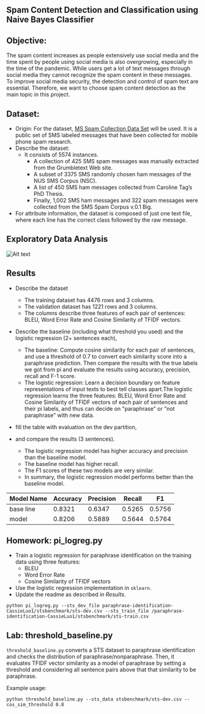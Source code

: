 Spam Content Detection and Classification using Naive Bayes Classifier
---------------------------------------------------
## Objective:
The spam content increases as people extensively use social media and the time spent by people using social media is also overgrowing, especially in the time of the pandemic. While users get a lot of text messages through social media they cannot recognize the spam content in these messages. To improve social media security, the detection and control of spam text are essential. Therefore, we want to choose spam content detection as the main topic in this project.

## Dataset:
* Origin: For the dataset, [MS Spam Collection Data Set](https://archive.ics.uci.edu/ml/datasets/sms+spam+collection) will be used. It is a public set of SMS labeled messages that have been collected for mobile phone spam research. 
* Describe the dataset: 
  * It consists of 5574 instances. 
    * A collection of 425 SMS spam messages was manually extracted from the Grumbletext Web site. 
    * A subset of 3375 SMS randomly chosen ham messages of the NUS SMS Corpus (NSC). 
    * A list of 450 SMS ham messages collected from Caroline Tag’s PhD Thesis. 
    * Finally, 1,002 SMS ham messages and 322 spam messages were collected from the SMS Spam Corpus v.0.1 Big. 
* For attribute information, the dataset is composed of just one text file, where each line has the correct class followed by the raw message.

## Exploratory Data Analysis

![Alt text](https://github.com/yingliu1206/spam_detection/plots/data_description_1.png)


## Results

* Describe the dataset 

  * The training dataset has 4476 rows and 3 columns. 
  * The validation dataset has 1221 rows and 3 columns. 
  * The columns describe three features of each pair of sentences: BLEU, Word Error Rate and Cosine Similarity of TFIDF vectors.
* Describe the baseline (including what threshold you used) and the logistic regression (2+ sentences each), 
  * The baseline: Compute cosine similarity for each pair of sentences, and use 
a threshold of 0.7 to convert each similarity score into a paraphrase prediction. 
Then compare the results with the true labels we got from pi and evaluate the results 
using accuracy, precision, recall and F-1 score. 
  * The logistic regression: Learn a decision boundary on feature representations of input texts 
to best tell classes apart.The logistic regression learns the three features: 
BLEU, Word Error Rate and Cosine Similarity of TFIDF vectors of each pair of sentences and 
their pi labels, and thus can decide on "paraphrase" or "not paraphrase" with new data.
* fill the table with evaluation on the dev partition,
* and compare the results (3 sentences).
  * The logistic regression model has higher accuracy and precision than the baseline model. 
  * The baseline model has higher recall. 
  * The F1 scores of these two models are very similar. 
  * In summary, the logistic regression model performs better than the baseline model.


| Model Name | Accuracy | Precision | Recall | F1     |
|------------|----------|-----------|--------|--------|
| base line  | 0.8321   | 0.6347    | 0.5265 | 0.5756 |
| model      | 0.8206   | 0.5889    | 0.5644 | 0.5764 |

## Homework: pi_logreg.py

* Train a logistic regression for paraphrase identification on the training data using three features:
    - BLEU
    - Word Error Rate
    - Cosine Similarity of TFIDF vectors
* Use the logistic regression implementation in `sklearn`.
* Update the readme as described in *Results*.

`python pi_logreg.py --sts_dev_file paraphrase-identification-CassieLuo1/stsbenchmark/sts-dev.csv --sts_train_file /paraphrase-identification-CassieLuo1/stsbenchmark/sts-train.csv`

## Lab: threshold_baseline.py

`threshold_baseline.py` converts a STS dataset to paraphrase identification
 and checks the distribution of paraphrase/nonparaphrase.
Then, it evaluates TFIDF vector similarity as a model of paraphrase by setting a threshold and
considering all sentence pairs above that that similarity to be paraphrase.

Example usage:

`python threshold_baseline.py --sts_data stsbenchmark/sts-dev.csv --cos_sim_threshold 0.8`


